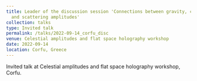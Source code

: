 ```yaml
---
title: Leader of the discussion session 'Connections between gravity, classical observables
  and scattering amplitudes'
collection: talks
type: Invited talk
permalink: /talks/2022-09-14_corfu_disc
venue: Celestial amplitudes and flat space holography workshop
date: 2022-09-14
location: Corfu, Greece
---
```


Invited talk at Celestial amplitudes and flat space holography workshop, Corfu.
